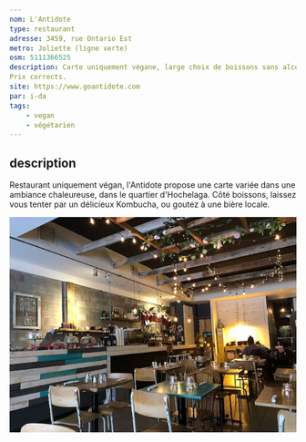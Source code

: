 ```yaml
---
nom: L'Antidote
type: restaurant
adresse: 3459, rue Ontario Est
metro: Joliette (ligne verte)
osm: 5111366525
description: Carte uniquement végane, large choix de boissons sans alcool, brunch le week-end.
Prix corrects.
site: https://www.goantidote.com
par: i-da
tags:
    - vegan
    - végétarien
---
```


## description

Restaurant uniquement végan, l'Antidote propose une carte variée dans une ambiance chaleureuse,
dans le quartier d'Hochelaga. Côté boissons, laissez vous tenter par un délicieux Kombucha, ou goutez à
une bière locale.

![L'Antidode](./media/l-antidote.jpg)

<i class="fas fa-seedling"></i>
